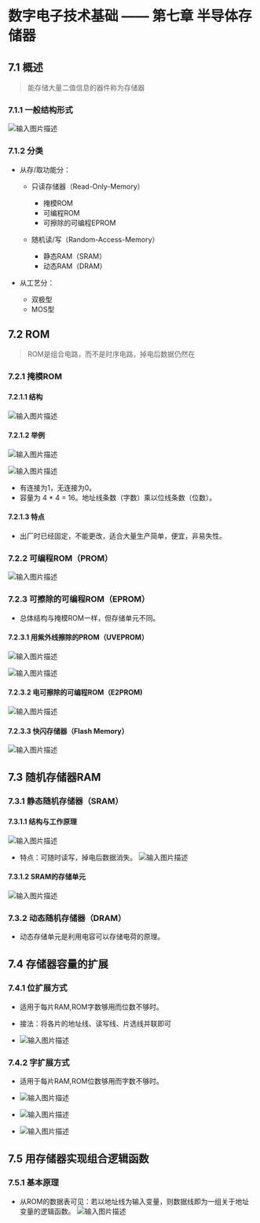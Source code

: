 #  数字电子技术基础 —— 第七章 半导体存储器
## 7.1 概述
> 能存储大量二值信息的器件称为存储器

### 7.1.1 一般结构形式
![输入图片描述](http://www.ninglixin.com/wp-content/uploads/2022/06/%E5%BE%AE%E4%BF%A1%E6%88%AA%E5%9B%BE_20211022192901.png)

### 7.1.2 分类

-  从存/取功能分：

	- 只读存储器（Read-Only-Memory）

		-  掩模ROM
		-  可编程ROM
		-  可擦除的可编程EPROM

	-  随机读/写（Random-Access-Memory）

		-  静态RAM（SRAM）
		-  动态RAM（DRAM）

-  从工艺分：

	-  双极型
	-  MOS型

## 7.2 ROM
> ROM是组合电路，而不是时序电路，掉电后数据仍然在

### 7.2.1 掩模ROM

#### 7.2.1.1 结构
![输入图片描述](http://www.ninglixin.com/wp-content/uploads/2022/06/%E5%BE%AE%E4%BF%A1%E6%88%AA%E5%9B%BE_20211022195130.png)

#### 7.2.1.2 举例
![输入图片描述](http://www.ninglixin.com/wp-content/uploads/2022/06/%E5%BE%AE%E4%BF%A1%E6%88%AA%E5%9B%BE_20211023190030.png)

![输入图片描述](http://www.ninglixin.com/wp-content/uploads/2022/06/%E5%BE%AE%E4%BF%A1%E6%88%AA%E5%9B%BE_20211023191002.png)

-   有连接为1，无连接为0。
-   容量为  4 * 4 = 16。地址线条数（字数）乘以位线条数（位数）。

#### 7.2.1.3 特点

-   出厂时已经固定，不能更改，适合大量生产简单，便宜，非易失性。

### 7.2.2 可编程ROM（PROM）
![输入图片描述](http://www.ninglixin.com/wp-content/uploads/2022/06/%E5%BE%AE%E4%BF%A1%E6%88%AA%E5%9B%BE_20211023194032.png)

### 7.2.3 可擦除的可编程ROM（EPROM）

-  总体结构与掩模ROM一样，但存储单元不同。

#### 7.2.3.1 用紫外线擦除的PROM（UVEPROM）
![输入图片描述](http://www.ninglixin.com/wp-content/uploads/2022/06/%E5%BE%AE%E4%BF%A1%E6%88%AA%E5%9B%BE_20211024131907.png)

![输入图片描述](http://www.ninglixin.com/wp-content/uploads/2022/06/%E5%BE%AE%E4%BF%A1%E6%88%AA%E5%9B%BE_20211024131927.png)

#### 7.2.3.2 电可擦除的可编程ROM（E2PROM)

![输入图片描述](http://www.ninglixin.com/wp-content/uploads/2022/06/%E5%BE%AE%E4%BF%A1%E6%88%AA%E5%9B%BE_20211024132330.png)

#### 7.2.3.3 快闪存储器（Flash Memory）

![输入图片描述](http://www.ninglixin.com/wp-content/uploads/2022/06/%E5%BE%AE%E4%BF%A1%E6%88%AA%E5%9B%BE_20211024132642.png)


## 7.3 随机存储器RAM
### 7.3.1 静态随机存储器（SRAM）

#### 7.3.1.1 结构与工作原理

![输入图片描述](http://www.ninglixin.com/wp-content/uploads/2022/06/%E5%BE%AE%E4%BF%A1%E6%88%AA%E5%9B%BE_20211024134144.png)


- 特点：可随时读写，掉电后数据消失。
![输入图片描述](http://www.ninglixin.com/wp-content/uploads/2022/06/%E5%BE%AE%E4%BF%A1%E6%88%AA%E5%9B%BE_20211024134454.png)

#### 7.3.1.2 SRAM的存储单元
![输入图片描述](http://www.ninglixin.com/wp-content/uploads/2022/06/%E5%BE%AE%E4%BF%A1%E6%88%AA%E5%9B%BE_20211024135916.png)

### 7.3.2 动态随机存储器（DRAM）

- 动态存储单元是利用电容可以存储电荷的原理。

## 7.4 存储器容量的扩展
### 7.4.1 位扩展方式

- 适用于每片RAM,ROM字数够用而位数不够时。

- 接法：将各片的地址线、读写线、片选线并联即可
- ![输入图片描述](http://www.ninglixin.com/wp-content/uploads/2022/06/%E5%BE%AE%E4%BF%A1%E6%88%AA%E5%9B%BE_20211024140747.png)

### 7.4.2 字扩展方式

-   适用于每片RAM,ROM位数够用而字数不够时。
- ![输入图片描述](http://www.ninglixin.com/wp-content/uploads/2022/06/%E5%BE%AE%E4%BF%A1%E6%88%AA%E5%9B%BE_20211024150443.png)

- ![输入图片描述](http://www.ninglixin.com/wp-content/uploads/2022/06/%E5%BE%AE%E4%BF%A1%E6%88%AA%E5%9B%BE_20211024150927.png)

- ![输入图片描述](http://www.ninglixin.com/wp-content/uploads/2022/06/%E5%BE%AE%E4%BF%A1%E6%88%AA%E5%9B%BE_20211024151054.png)



## 7.5 用存储器实现组合逻辑函数

### 7.5.1 基本原理

-   从ROM的数据表可见：若以地址线为输入变量，则数据线即为一组关于地址变量的逻辑函数。
![输入图片描述](http://www.ninglixin.com/wp-content/uploads/2022/06/%E5%BE%AE%E4%BF%A1%E6%88%AA%E5%9B%BE_20211024133445.png)





